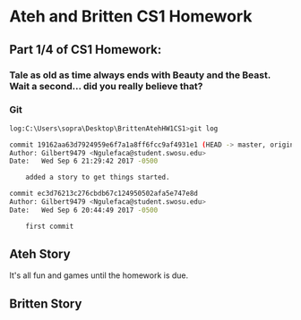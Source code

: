 # Ateh and Britten CS1 Homework

## Part 1/4 of CS1 Homework: 

### Tale as old as time always ends with Beauty and the Beast. Wait a second... did you really believe that? 


### Git
```sh
log:C:\Users\sopra\Desktop\BrittenAtehHW1CS1>git log
```
```sh
commit 19162aa63d7924959e6f7a1a8ff6fcc9af4931e1 (HEAD -> master, origin/master)
Author: Gilbert9479 <Ngulefaca@student.swosu.edu>
Date:   Wed Sep 6 21:29:42 2017 -0500

    added a story to get things started.

commit ec3d76213c276cbdb67c124950502afa5e747e8d
Author: Gilbert9479 <Ngulefaca@student.swosu.edu>
Date:   Wed Sep 6 20:44:49 2017 -0500

    first commit
```

## Ateh Story
 It's all fun and games until the homework is due. 

## Britten Story